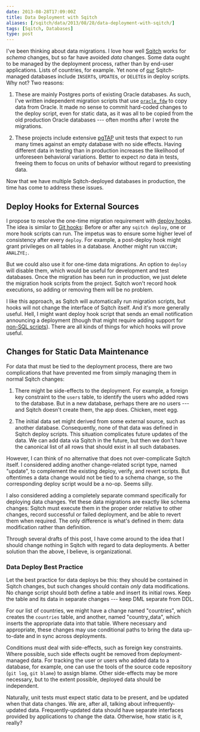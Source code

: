 ```yaml
--- 
date: 2013-08-28T17:09:00Z
title: Data Deployment with Sqitch
aliases: [/sqitch/data/2013/08/28/data-deployment-with-sqitch/]
tags: [Sqitch, Databases]
type: post
---
```


I've been thinking about data migrations. I love how well [Sqitch] works for
*schema* changes, but so far have avoided *data* changes. Some data ought to
be managed by the deployment process, rather than by end-user applications.
Lists of countries, for example. Yet none of [our] Sqitch-managed databases
include `INSERT`s, `UPDATE`s, or `DELETE`s in deploy scripts. Why not? Two
reasons:

1. These are mainly Postgres ports of existing Oracle databases. As such, I've
   written independent migration scripts that use [`oracle_fdw`] to copy data
   from Oracle. It made no sense to commit hard-coded changes to the deploy
   script, even for static data, as it was all to be copied from the old
   production Oracle databases --- often months after I wrote the migrations.

2. These projects include extensive [pgTAP] unit tests that expect to run many
   times against an empty database with no side effects. Having different data
   in testing than in production increases the likelihood of unforeseen
   behavioral variations. Better to expect *no* data in tests, freeing them to
   focus on units of behavior without regard to preexisting data.

Now that we have multiple Sqitch-deployed databases in production, the time
has come to address these issues.

Deploy Hooks for External Sources
---------------------------------

I propose to resolve the one-time migration requirement with [deploy hooks].
The idea is similar to [Git hooks]: Before or after any `sqitch deploy`, one
or more hook scripts can run. The impetus was to ensure some higher level of
consistency after every `deploy`. For example, a post-deploy hook might grant
privileges on all tables in a database. Another might run `VACCUM; ANALZYE;`.

But we could also use it for one-time data migrations. An option to `deploy`
will disable them, which would be useful for development and test databases.
Once the migration has been run in production, we just delete the migration
hook scripts from the project. Sqitch won't record hook executions, so adding
or removing them will be no problem.

I like this approach, as Sqitch will automatically run migration scripts, but
hooks will not change the interface of Sqitch itself. And it's more generally
useful. Hell, I might want deploy hook script that sends an email notification
announcing a deployment (though that might require adding support for
[non-SQL scripts]). There are all kinds of things for which hooks will prove
useful.

Changes for Static Data Maintenance
-----------------------------------

For data that must be tied to the deployment process, there are two
complications that have prevented me from simply managing them in normal
Sqitch changes:

1. There might be side-effects to the deployment. For example, a foreign key
   constraint to the `users` table, to identify the users who added rows to
   the database. But in a new database, perhaps there are no users --- and
   Sqitch doesn't create them, the app does. Chicken, meet egg.

2. The initial data set might derived from some external source, such as
   another database. Consequently, none of that data was defined in Sqitch
   deploy scripts. This situation complicates future updates of the data. We
   can add data via Sqitch in the future, but then we don't have the canonical
   list of all rows that should exist in all such databases.

However, I can think of no alternative that does not over-complicate Sqitch
itself. I considered adding another change-related script type, named
"update", to complement the existing deploy, verify, and revert scripts. But
oftentimes a data change would not be tied to a schema change, so the
corresponding deploy script would be a no-op. Seems silly.

I also considered adding a completely separate command specifically for
deploying data changes. Yet these data migrations are exactly like schema
changes: Sqitch must execute them in the proper order relative to other
changes, record successful or failed deployment, and be able to revert them
when required. The only difference is what's defined in them: data
modification rather than definition.

Through several drafts of this post, I have come around to the idea that I
should change nothing in Sqitch with regard to data deployments. A better
solution than the above, I believe, is organizational.

### Data Deploy Best Practice ###

Let the best practice for data deploys be this: they should be contained in
Sqitch changes, but such changes should contain *only* data modifications. No
change script should both define a table and insert its initial rows. Keep the
table and its data in separate changes --- keep DML separate from DDL.

For our list of countries, we might have a change named "countries", which
creates the `countries` table, and another, named "country_data", which
inserts the appropriate data into that table. Where necessary and appropriate,
these changes may use conditional paths to bring the data up-to-date and in
sync across deployments.

Conditions must deal with side-effects, such as foreign key constraints. Where
possible, such side effects ought be removed from deployment-managed data. For
tracking the user or users who added data to a database, for example, one can
use the tools of the source code repository (`git log`, `git blame`) to assign
blame. Other side-effects may be more necessary, but to the extent possible,
deployed data should be independent.

Naturally, unit tests must expect static data to be present, and be updated
when that data changes. We are, after all, talking about infrequently-updated
data. Frequently-updated data should have separate interfaces provided by
applications to change the data. Otherwise, how static is it, really?

  [Sqitch]: https://sqitch.org/
  [our]: https://iovation.com/
  [`oracle_fdw`]: http://pgxn.org/extension/oracle_fdw
  [pgTAP]: https://pgtap.org/
  [deploy hooks]: https://github.com/theory/sqitch/issues/96
  [Git hooks]: http://git-scm.com/docs/githooks
  [non-SQL scripts]: https://github.com/theory/sqitch/issues/1
